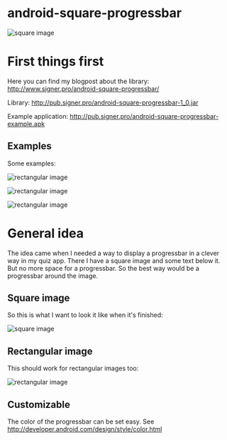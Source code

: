 android-square-progressbar
==========================
![square image](https://googledrive.com/host/0BwESwPCuXtw7eExwSFVLQkR2TTg/IMG_3462.JPG)
# First things first
Here you can find my blogpost about the library: http://www.signer.pro/android-square-progressbar/

Library: http://pub.signer.pro/android-square-progressbar-1_0.jar

Example application: http://pub.signer.pro/android-square-progressbar-example.apk

## Examples
Some examples:

![rectangular image](https://googledrive.com/host/0BwESwPCuXtw7eExwSFVLQkR2TTg/one.png)

![rectangular image](https://googledrive.com/host/0BwESwPCuXtw7eExwSFVLQkR2TTg/two.png)

![rectangular image](https://googledrive.com/host/0BwESwPCuXtw7eExwSFVLQkR2TTg/device-2013-05-11-184654.png)

# General idea
The idea came when I needed a way to display a progressbar in a clever way in my quiz app. There I have a square image and some text below it. But no more space for a progressbar. So the best way would be a progressbar around the image.

## Square image
So this is what I want to look it like when it's finished:

![square image](https://googledrive.com/host/0BwESwPCuXtw7eExwSFVLQkR2TTg/2013-05-05%2011.41.54.png)

## Rectangular image
This should work for rectangular images too:

![rectangular image](https://googledrive.com/host/0BwESwPCuXtw7eExwSFVLQkR2TTg/2013-05-05%2011.42.11.png)




## Customizable
The color of the progressbar can be set easy. See http://developer.android.com/design/style/color.html
